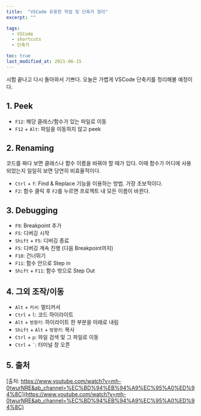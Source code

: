 ```yaml
---
title:  "VSCode 유용한 작업 및 단축키 정리"
excerpt: ""

tags:
  - VSCode
  - shortcuts
  - 단축키

toc: true
last_modified_at: 2021-06-15
---
```


시험 끝나고 다시 돌아와서 기쁘다. 오늘은 가볍게 VSCode 단축키를 정리해볼 예정이다.

## 1. Peek
- `F12`: 해당 클래스/함수가 있는 파일로 이동
- `F12` + `Alt`: 파일을 이동하지 않고 peek

## 2. Renaming
코드를 짜다 보면 클래스나 함수 이름을 바꿔야 할 때가 있다. 이때 함수가 어디에 사용되었는지 일일히 보면 당연히 비효율적이다.

- `Ctrl` + `f`: Find & Replace 기능을 이용하는 방법. 가장 초보적이다.
- `F2`: 함수 클릭 후 `F2`를 누르면 프로젝트 내 모든 이름이 바뀐다. 

## 3. Debugging
- `F9`: Breakpoint 추가
- `F5`: 디버깅 시작
- `Shift` + `F5`: 디버깅 종료
- `F5`: 디버깅 계속 진행 (다음 Breakpoint까지)
- `F10`: 건너뛰기
- `F11`: 함수 안으로 Step in
- `Shift` + `F11`: 함수 밖으로 Step Out

## 4. 그외 조작/이동
- `Alt` + `커서`: 멀티커서
- `Ctrl` + `l`: 코드 하이라이트
- `Alt` + `방향키`: 하이라이트 한 부분을 아래로 내림
- `Shift` + `Alt` + `방향키`: 복사
- `Ctrl` + `p`: 파일 검색 및 그 파일로 이동
- `Ctrl` + `` ` ``: 터미널 창 오픈


## 5. 출처
[출처: https://www.youtube.com/watch?v=mh-0twurNRE&ab_channel=%EC%BD%94%EB%94%A9%EC%95%A0%ED%94%8C](https://www.youtube.com/watch?v=mh-0twurNRE&ab_channel=%EC%BD%94%EB%94%A9%EC%95%A0%ED%94%8C)